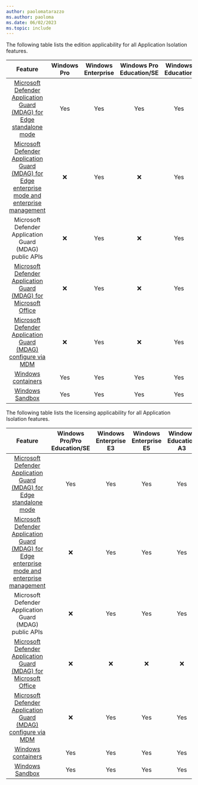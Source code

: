 ```yaml
---
author: paolomatarazzo
ms.author: paoloma
ms.date: 06/02/2023
ms.topic: include
---
```


The following table lists the edition applicability for all Application Isolation features.

|Feature|Windows Pro|Windows Enterprise|Windows Pro Education/SE|Windows Education|
|:-:|:-:|:-:|:-:|:-:|
|[Microsoft Defender Application Guard (MDAG) for Edge standalone mode](/windows/security/threat-protection/microsoft-defender-application-guard/md-app-guard-overview)|Yes|Yes|Yes|Yes|
|[Microsoft Defender Application Guard (MDAG) for Edge enterprise mode and enterprise management](/windows/security/threat-protection/microsoft-defender-application-guard/configure-md-app-guard)|❌|Yes|❌|Yes|
|Microsoft Defender Application Guard (MDAG) public APIs|❌|Yes|❌|Yes|
|[Microsoft Defender Application Guard (MDAG) for Microsoft Office](https://support.microsoft.com/office/application-guard-for-office-9e0fb9c2-ffad-43bf-8ba3-78f785fdba46)|❌|Yes|❌|Yes|
|[Microsoft Defender Application Guard (MDAG) configure via MDM](/windows/client-management/mdm/windowsdefenderapplicationguard-csp)|❌|Yes|❌|Yes|
|[Windows containers](/virtualization/windowscontainers/about/)|Yes|Yes|Yes|Yes|
|[Windows Sandbox](../../application-security/application-isolation/windows-sandbox/windows-sandbox-overview.md)|Yes|Yes|Yes|Yes|

The following table lists the licensing applicability for all Application Isolation features.

|Feature|Windows Pro/Pro Education/SE|Windows Enterprise E3|Windows Enterprise E5|Windows Education A3|Windows Education A5|
|:-:|:-:|:-:|:-:|:-:|:-:|
|[Microsoft Defender Application Guard (MDAG) for Edge standalone mode](/windows/security/threat-protection/microsoft-defender-application-guard/md-app-guard-overview)|Yes|Yes|Yes|Yes|Yes|
|[Microsoft Defender Application Guard (MDAG) for Edge enterprise mode and enterprise management](/windows/security/threat-protection/microsoft-defender-application-guard/configure-md-app-guard)|❌|Yes|Yes|Yes|Yes|
|Microsoft Defender Application Guard (MDAG) public APIs|❌|Yes|Yes|Yes|Yes|
|[Microsoft Defender Application Guard (MDAG) for Microsoft Office](https://support.microsoft.com/office/application-guard-for-office-9e0fb9c2-ffad-43bf-8ba3-78f785fdba46)|❌|❌|❌|❌|❌|
|[Microsoft Defender Application Guard (MDAG) configure via MDM](/windows/client-management/mdm/windowsdefenderapplicationguard-csp)|❌|Yes|Yes|Yes|Yes|
|[Windows containers](/virtualization/windowscontainers/about/)|Yes|Yes|Yes|Yes|Yes|
|[Windows Sandbox](../../application-security/application-isolation/windows-sandbox/windows-sandbox-overview.md)|Yes|Yes|Yes|Yes|Yes|
